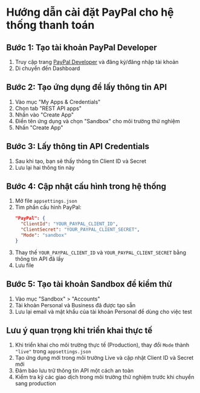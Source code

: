 # Hướng dẫn cài đặt PayPal cho hệ thống thanh toán

## Bước 1: Tạo tài khoản PayPal Developer

1. Truy cập trang [PayPal Developer](https://developer.paypal.com/) và đăng ký/đăng nhập tài khoản
2. Di chuyển đến Dashboard

## Bước 2: Tạo ứng dụng để lấy thông tin API 

1. Vào mục "My Apps & Credentials"
2. Chọn tab "REST API apps"
3. Nhấn vào "Create App"
4. Điền tên ứng dụng và chọn "Sandbox" cho môi trường thử nghiệm
5. Nhấn "Create App"

## Bước 3: Lấy thông tin API Credentials

1. Sau khi tạo, bạn sẽ thấy thông tin Client ID và Secret
2. Lưu lại hai thông tin này

## Bước 4: Cập nhật cấu hình trong hệ thống

1. Mở file `appsettings.json`
2. Tìm phần cấu hình PayPal:
   ```json
   "PayPal": {
     "ClientId": "YOUR_PAYPAL_CLIENT_ID",
     "ClientSecret": "YOUR_PAYPAL_CLIENT_SECRET",
     "Mode": "sandbox"
   }
   ```
3. Thay thế `YOUR_PAYPAL_CLIENT_ID` và `YOUR_PAYPAL_CLIENT_SECRET` bằng thông tin API đã lấy
4. Lưu file

## Bước 5: Tạo tài khoản Sandbox để kiểm thử

1. Vào mục "Sandbox" > "Accounts"
2. Tài khoản Personal và Business đã được tạo sẵn
3. Lưu lại email và mật khẩu của tài khoản Personal để dùng cho việc test

## Lưu ý quan trọng khi triển khai thực tế

1. Khi triển khai cho môi trường thực tế (Production), thay đổi `Mode` thành `"live"` trong `appsettings.json`
2. Tạo ứng dụng mới trong môi trường Live và cập nhật Client ID và Secret mới
3. Đảm bảo lưu trữ thông tin API một cách an toàn
4. Kiểm tra kỹ các giao dịch trong môi trường thử nghiệm trước khi chuyển sang production 